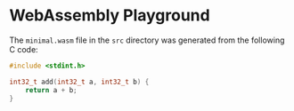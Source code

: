 # WebAssembly Playground

The `minimal.wasm` file in the `src` directory was generated from the following C code:

```c
#include <stdint.h>

int32_t add(int32_t a, int32_t b) {
    return a + b;
}
```
